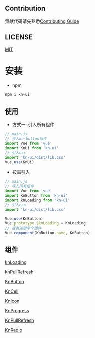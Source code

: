 ## Contribution

贡献代码请先熟悉[Contributing Guide](./wikis/contributing.md)

## LICENSE

[MIT](https://zh.wikipedia.org/wiki/MIT%E8%A8%B1%E5%8F%AF%E8%AD%89)

# 安装

- npm

```bash
npm i kn-ui
```

## 使用

- 方式一: 引入所有组件

```js
// main.js
// 导入kn-button组件
import Vue from 'vue'
import KnUi from 'kn-ui'
// 引入css
import 'kn-ui/dist/lib.css'
Vue.use(KnUi)
```

- 按需引入

```js
// main.js
// 导入所有组件
import Vue from 'vue'
import KnButton from 'kn-ui'
import knLoading from 'kn-ui'
// 引入css
import 'kn-ui/dist/lib.css'

Vue.use(KnButton)
Vue.prototype.$knLoading = KnLoading
// 或者注册单个组件
Vue.component(KnButton.name, KnButton)
```

## 组件

[knLoading](./packages/loading/zh-cN.md)

[knPullRefresh](./packages/pullRefresh/zh-cN.md)

[KnButton](./packages/button/zh-cN.md)

[KnCell](./packages/cell/zh-cN.md)

[KnIcon](./packages/icon/zh-cN.md)

[KnProgress](./packages/progress/zh-cN.md)

[KnPullRefresh](./packages/pullRefresh/zh-cN.md)

[KnRadio](./packages/radio/zh-cN.md)
